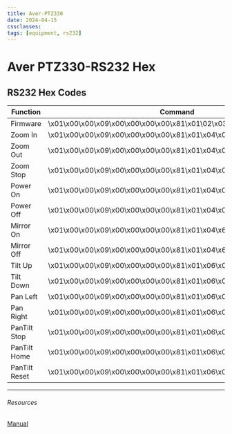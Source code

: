 ```yaml
---
title: Aver-PTZ330
date: 2024-04-15
cssclasses: 
tags: [equipment, rs232]
---
```


# Aver PTZ330-RS232 Hex

## RS232 Hex Codes
 
 Function       |  Command
 -------------- | --------------------------------------------------------------------- 
 Firmware       | \x01\x00\x00\x09\x00\x00\x00\x00\x81\x01\02\x03\xFF
 Zoom In        | \x01\x00\x00\x09\x00\x00\x00\x00\x81\x01\x04\x07\x02\xFF
 Zoom Out       | \x01\x00\x00\x09\x00\x00\x00\x00\x81\x01\x04\x07\x03\xFF
 Zoom Stop      | \x01\x00\x00\x09\x00\x00\x00\x00\x81\x01\x04\x07\x00\xFF
 Power On       | \x01\x00\x00\x09\x00\x00\x00\x00\x81\x01\x04\x00\x02\xFF
 Power Off      | \x01\x00\x00\x09\x00\x00\x00\x00\x81\x01\x04\x00\x03\xFF
 Mirror On      | \x01\x00\x00\x09\x00\x00\x00\x00\x81\x01\x04\x61\x02\xFF
 Mirror Off     | \x01\x00\x00\x09\x00\x00\x00\x00\x81\x01\x04\x61\x03\xFF
 Tilt Up        | \x01\x00\x00\x09\x00\x00\x00\x00\x81\x01\x06\x01\x08\x08\x03\x01\xFF
 Tilt Down      | \x01\x00\x00\x09\x00\x00\x00\x00\x81\x01\x06\x01\x08\x08\x03\x02\xFF
 Pan Left       | \x01\x00\x00\x09\x00\x00\x00\x00\x81\x01\x06\x01\x08\x08\x01\x03\xFF
 Pan Right      | \x01\x00\x00\x09\x00\x00\x00\x00\x81\x01\x06\x01\x08\x08\x02\x03\xFF
 PanTilt Stop   | \x01\x00\x00\x09\x00\x00\x00\x00\x81\x01\x06\x01\x08\x08\x03\x03\xFF
 PanTilt Home   | \x01\x00\x00\x09\x00\x00\x00\x00\x81\x01\x06\x04\xFF
 PanTilt Reset  | \x01\x00\x00\x09\x00\x00\x00\x00\x81\x01\x06\x05\xFF


---

###### Resources

[Manual](https://www.averusa.com/pro-av/downloads/user-manual/PTZ310,330,310N,330N%20UM_20200316.pdf)